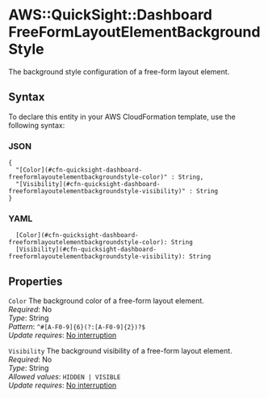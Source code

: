 # AWS::QuickSight::Dashboard FreeFormLayoutElementBackgroundStyle<a name="aws-properties-quicksight-dashboard-freeformlayoutelementbackgroundstyle"></a>

The background style configuration of a free\-form layout element\.

## Syntax<a name="aws-properties-quicksight-dashboard-freeformlayoutelementbackgroundstyle-syntax"></a>

To declare this entity in your AWS CloudFormation template, use the following syntax:

### JSON<a name="aws-properties-quicksight-dashboard-freeformlayoutelementbackgroundstyle-syntax.json"></a>

```
{
  "[Color](#cfn-quicksight-dashboard-freeformlayoutelementbackgroundstyle-color)" : String,
  "[Visibility](#cfn-quicksight-dashboard-freeformlayoutelementbackgroundstyle-visibility)" : String
}
```

### YAML<a name="aws-properties-quicksight-dashboard-freeformlayoutelementbackgroundstyle-syntax.yaml"></a>

```
  [Color](#cfn-quicksight-dashboard-freeformlayoutelementbackgroundstyle-color): String
  [Visibility](#cfn-quicksight-dashboard-freeformlayoutelementbackgroundstyle-visibility): String
```

## Properties<a name="aws-properties-quicksight-dashboard-freeformlayoutelementbackgroundstyle-properties"></a>

`Color`  <a name="cfn-quicksight-dashboard-freeformlayoutelementbackgroundstyle-color"></a>
The background color of a free\-form layout element\.  
*Required*: No  
*Type*: String  
*Pattern*: `^#[A-F0-9]{6}(?:[A-F0-9]{2})?$`  
*Update requires*: [No interruption](https://docs.aws.amazon.com/AWSCloudFormation/latest/UserGuide/using-cfn-updating-stacks-update-behaviors.html#update-no-interrupt)

`Visibility`  <a name="cfn-quicksight-dashboard-freeformlayoutelementbackgroundstyle-visibility"></a>
The background visibility of a free\-form layout element\.  
*Required*: No  
*Type*: String  
*Allowed values*: `HIDDEN | VISIBLE`  
*Update requires*: [No interruption](https://docs.aws.amazon.com/AWSCloudFormation/latest/UserGuide/using-cfn-updating-stacks-update-behaviors.html#update-no-interrupt)